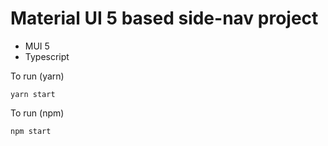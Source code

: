# Material UI 5 based side-nav project

* MUI 5
* Typescript

To run (yarn)
```
yarn start
```

To run (npm)
```
npm start
```